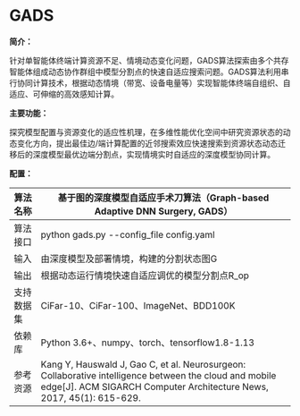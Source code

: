 # GADS
**简介：**

针对单智能体终端计算资源不足、情境动态变化问题，GADS算法探索由多个共存智能体组成动态协作群组中模型分割点的快速自适应搜索问题。GADS算法利用串行协同计算技术，根据动态情境（带宽、设备电量等）实现智能体终端自组织、自适应、可伸缩的高效感知计算。

**主要功能：**

探究模型配置与资源变化的适应性机理，在多维性能优化空间中研究资源状态的动态变化方向，提出最佳边/端计算配置的近邻搜索效应快速搜索到资源状态动态迁移后的深度模型最优边端分割点，实现情境实时自适应的深度模型协同计算。

**配置：**

| 算法名称     | 基于图的深度模型自适应手术刀算法（Graph-based Adaptive DNN Surgery, GADS） |
| ------ | ------ |
| 算法接口	| python gads.py --config_file config.yaml| 
| 输入	| 由深度模型及部署情境，构建的分割状态图G| 
| 输出	| 根据动态运行情境快速自适应调优的模型分割点R_op| 
| 支持数据集| 	CiFar-10、CiFar-100、ImageNet、BDD100K| 
| 依赖库| 	Python 3.6+、numpy、torch、tensorflow1.8-1.13| 
| 参考资源		| Kang Y, Hauswald J, Gao C, et al. Neurosurgeon: Collaborative intelligence between the cloud and mobile edge[J]. ACM SIGARCH Computer Architecture News, 2017, 45(1): 615-629.| 

